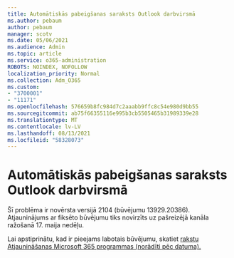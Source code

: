 ```yaml
---
title: Automātiskās pabeigšanas saraksts Outlook darbvirsmā
ms.author: pebaum
author: pebaum
manager: scotv
ms.date: 05/06/2021
ms.audience: Admin
ms.topic: article
ms.service: o365-administration
ROBOTS: NOINDEX, NOFOLLOW
localization_priority: Normal
ms.collection: Adm_O365
ms.custom:
- "3700001"
- "11171"
ms.openlocfilehash: 576659b8fc984d7c2aaabb9ffc8c54e980d9bb55
ms.sourcegitcommit: ab75f66355116e995b3cb5505465b31989339e28
ms.translationtype: MT
ms.contentlocale: lv-LV
ms.lasthandoff: 08/13/2021
ms.locfileid: "58328073"
---
```

# <a name="autocomplete-list-scrolls-off-the-screen-in-outlook-desktop"></a>Automātiskās pabeigšanas saraksts Outlook darbvirsmā

Šī problēma ir novērsta versijā 2104 (būvējumu 13929.20386). Atjauninājums ar fiksēto būvējumu tiks novirzīts uz pašreizējā kanāla ražošanā 17. maija nedēļu. 

Lai apstiprinātu, kad ir pieejams labotais būvējumu, skatiet [rakstu Atjaunināšanas Microsoft 365 programmas (norādīti pēc datuma).](https://docs.microsoft.com/officeupdates/update-history-microsoft365-apps-by-date)